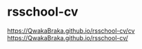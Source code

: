 # rsschool-cv
https://QwakaBraka.github.io/rsschool-cv/cv
https://QwakaBraka.github.io/rsschool-cv/

